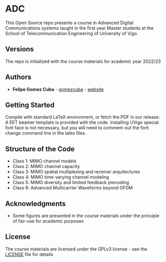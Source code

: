 # ADC
This Open Source repo presents a course in Advanced Digital Communications systems taught in the first year Master students at the School of Telecommunication Engineering of University of Vigo.

## Versions

The repo is initialized with the course materials for academic year 2022/23

## Authors

* **Felipe Gomez Cuba**  - [gomezcuba](https://github.com/gomezcuba) - [website](https://www.felipegomezcuba.info/)

## Getting Started

Compile with standard LaTeX environment, or fetch the PDF in our release. A EET beamer template is provided with the code. Installing UVigo special font face is not necessary, but you will need to comment-out the font change command line in the latex files.

## Structure of the Code

* Class 1: MIMO channel models
* Class 2: MIMO channel capacity
* Class 3: MIMO spatial multiplexing and receiver arquitectures
* Class 4: MIMO time-varying channel modeling
* Class 5: MIMO diversity and limited feedback precoding
* Class 6: Advanced Multicarrier Waveforms beyond OFDM

##  Acknowledgments

* Some figures are presented in the course materials under the principle of fair-use for academic purposes

## License

The course materials are licensed under the GPLv3 license - see the [LICENSE](LICENSE) file for details
